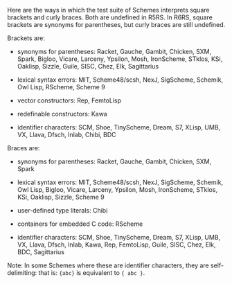 Here are the ways in which the test suite of Schemes interprets square brackets and curly braces.  Both are undefined in R5RS.  In R6RS, square brackets are synonyms for parentheses, but curly braces are still undefined.

Brackets are:

* synonyms for parentheses:  Racket, Gauche, Gambit, Chicken, SXM, Spark, Bigloo, Vicare, Larceny, Ypsilon, Mosh, IronScheme, STklos, KSi, Oaklisp, Sizzle, Guile, SISC, Chez, Elk, Sagittarius

* lexical syntax errors:  MIT, Scheme48/scsh, NexJ, SigScheme, Schemik, Owl Lisp, RScheme, Scheme 9

* vector constructors:  Rep, FemtoLisp

* redefinable constructors:  Kawa

* identifier characters:  SCM, Shoe, TinyScheme, Dream, S7, XLisp, UMB, VX, Llava, Dfsch, Inlab, Chibi, BDC

Braces are:

* synonyms for parentheses:  Racket, Gauche, Gambit, Chicken, SXM, Spark

* lexical syntax errors:  MIT, Scheme48/scsh, NexJ, SigScheme, Schemik, Owl Lisp, Bigloo, Vicare, Larceny, Ypsilon, Mosh, IronScheme, STklos, KSi, Oaklisp, Sizzle, Scheme 9

* user-defined type literals:  Chibi

* containers for embedded C code: RScheme

* identifier characters:  SCM, Shoe, TinyScheme, Dream, S7, XLisp, UMB, VX, Llava, Dfsch, Inlab, Kawa, Rep, FemtoLisp, Guile, SISC, Chez, Elk, BDC, Sagittarius

Note:  In some Schemes where these are identifier characters, they are self-delimiting: that is: `{abc}` is equivalent to `{ abc }`.
